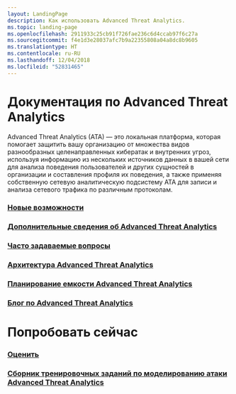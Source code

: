 ```yaml
---
layout: LandingPage
description: Как использовать Advanced Threat Analytics.
ms.topic: landing-page
ms.openlocfilehash: 2911933c25cb91f726fae236c6d4ccab97f6c27a
ms.sourcegitcommit: f4e1d3e28037afc7b9a22355808a04a8dc8b9605
ms.translationtype: HT
ms.contentlocale: ru-RU
ms.lasthandoff: 12/04/2018
ms.locfileid: "52831465"
---
```

# <a name="advanced-threat-analytics-documentation"></a>Документация по Advanced Threat Analytics

Advanced Threat Analytics (ATA) — это локальная платформа, которая помогает защитить вашу организацию от множества видов разнообразных целенаправленных кибератак и внутренних угроз, используя информацию из нескольких источников данных в вашей сети для анализа поведения пользователей и других сущностей в организации и составления профиля их поведения, а также применяя собственную сетевую аналитическую подсистему ATA для записи и анализа сетевого трафика по различным протоколам.

### <a name="whats-newwhats-new-version-19md"></a>[Новые возможности](whats-new-version-1.9.md)
### <a name="learn-more-about-advanced-threat-analyticswhat-is-atamd"></a>[Дополнительные сведения об Advanced Threat Analytics](what-is-ata.md) 
### <a name="frequently-asked-questionsata-technical-faqmd"></a>[Часто задаваемые вопросы](ata-technical-faq.md)
### <a name="advanced-threat-analytics-architectureata-architecturemd"></a>[Архитектура Advanced Threat Analytics](ata-architecture.md)
### <a name="advanced-threat-analytics-capacity-planningata-capacity-planningmd"></a>[Планирование емкости Advanced Threat Analytics](ata-capacity-planning.md)
### <a name="advanced-threat-analytics-bloghttpstechcommunitymicrosoftcomt5enterprise-mobility-securitybg-penterprisemobilityandsecurity"></a>[Блог по Advanced Threat Analytics](https://techcommunity.microsoft.com/t5/Enterprise-Mobility-Security/bg-p/enterprisemobilityandsecurity)

# <a name="try-now"></a>Попробовать сейчас
### <a name="evaluatehttpsgomicrosoftcomfwlinklinkid836487"></a>[Оценить](https://go.microsoft.com/fwlink/?linkid=836487)

### <a name="check-out-ata-attack-simulation-playbookhttpsdocsmicrosoftcomenterprise-mobility-securitysolutionsata-attack-simulation-playbook"></a>[Сборник тренировочных заданий по моделированию атаки Advanced Threat Analytics](https://docs.microsoft.com/enterprise-mobility-security/solutions/ata-attack-simulation-playbook)
